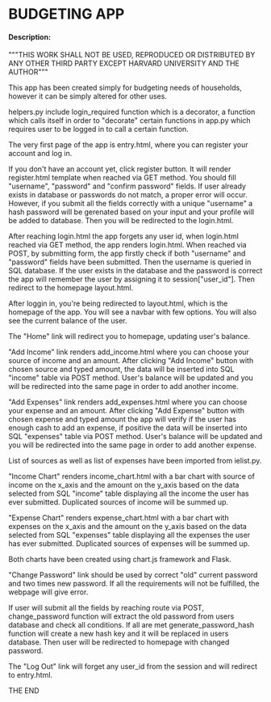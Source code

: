 # BUDGETING APP

#### Description:

"""THIS WORK SHALL NOT BE USED, REPRODUCED OR DISTRIBUTED BY ANY OTHER THIRD PARTY EXCEPT HARVARD UNIVERSITY AND THE AUTHOR"""

This app has been created simply for budgeting needs of households, however it can be simply altered for other uses.

helpers.py include login_required function which is a decorator, a function which calls itself in order to "decorate" certain functions in app.py which requires user to be logged in to call a certain function.

The very first page of the app is entry.html, where you can register your account and log in.

If you don't have an account yet, click register button. It will render register.html template when reached via GET method. You should fill "username", "password" and "confirm password" fields. If user already exists in database or passwords do not match, a proper error will occur. However, if you submit all the fields correctly with a unique "username" a hash password will be gerenated based on your input and your profile will be added to database. Then you will be redirected to the login.html.

After reaching login.html the app forgets any user id, when login.html reached via GET method, the app renders login.html. When reached via POST, by submitting form, the app firstly check if both "username" and "password" fields have been submitted. Then the username is queried in SQL database. If the user exists in the database and the password is correct the app will remember the user by assigning it to session["user_id"]. Then redirect to the homepage layout.html.

After loggin in, you're being redirected to layout.html, which is the homepage of the app.
You will see a navbar with few options. You will also see the current balance of the user.

The "Home" link will redirect you to homepage, updating user's balance.

"Add Income" link renders add_income.html where you can choose your source of income and an amount. After clicking "Add Income" button with chosen source and typed amount, the data will be inserted into SQL "income" table via POST method. User's balance will be updated and you will be redirected into the same page in order to add another income.

"Add Expenses" link renders add_expenses.html where you can choose your expense and an amount. After clicking "Add Expense" button with chosen expense and typed amount the app will verify if the user has enough cash to add an expense, if positive the data will be inserted into SQL "expenses" table via POST method. User's balance will be updated and you will be redirected into the same page in order to add another expense.

List of sources as well as list of expenses have been imported from ielist.py.

"Income Chart" renders income_chart.html with a bar chart with source of income on the x_axis and the amount on the y_axis based on the data selected from SQL "income" table displaying all the income the user has ever submitted. Duplicated sources of income will be summed up.

"Expense Chart" renders expense_chart.html with a bar chart with expenses on the x_axis and the amount on the y_axis based on the data selected from SQL "expenses" table displaying all the expenses the user has ever submitted. Duplicated sources of expenses will be summed up.

Both charts have been created using chart.js framework and Flask.

"Change Password" link should be used by correct "old" current password and two times new password. If all the requirements will not be fulfilled, the webpage will give error.

If user will submit all the fields by reaching route via POST, change_password function will extract the old password from users database and check all conditions. If all are met
generate_password_hash function will create a new hash key and it will be replaced in users database. Then user will be redirected to homepage with changed password.

The "Log Out" link will forget any user_id from the session and will redirect to entry.html.

THE END
